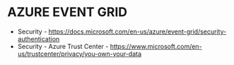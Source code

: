 # AZURE EVENT GRID

* Security - https://docs.microsoft.com/en-us/azure/event-grid/security-authentication
* Security - Azure Trust Center - https://www.microsoft.com/en-us/trustcenter/privacy/you-own-your-data

